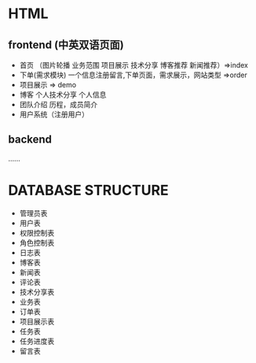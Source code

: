 
# HTML
## frontend (中英双语页面)
  * 首页 （图片轮播 业务范围 项目展示 技术分享 博客推荐  新闻推荐）=>index
  * 下单(需求模块) 一个信息注册留言,下单页面，需求展示，网站类型 =>order
  * 项目展示 => demo
  * 博客 个人技术分享 个人信息
  * 团队介绍 历程，成员简介
  * 用户系统（注册用户）

## backend
 ......

# DATABASE STRUCTURE
 * 管理员表
 * 用户表
 * 权限控制表
 * 角色控制表
 * 日志表
 * 博客表
 * 新闻表
 * 评论表
 * 技术分享表
 * 业务表
 * 订单表
 * 项目展示表
 * 任务表
 * 任务进度表
 * 留言表
 
